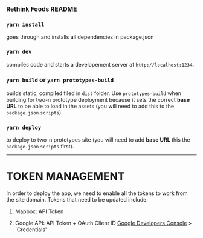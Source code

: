 ### Rethink Foods README

### `yarn install`
goes through and installs all dependencies in package.json

### `yarn dev`
compiles code and starts a developement server at `http://localhost:1234`.

### `yarn build` or `yarn prototypes-build`
builds static, compiled filed in `dist` folder. Use `prototypes-build` when building for two-n prototype deployment because it sets the correct **base URL** to be able to load in the assets (you will need to add this to the `package.json` `scripts`).

### `yarn deploy`
to deploy to two-n prototypes site (you will need to add **base URL** this the `package.json` `scripts` first).

---
# TOKEN MANAGEMENT

In order to deploy the app, we need to enable all the tokens to work from the site domain.
Tokens that need to be updated include:

1. Mapbox: API Token

2. Google API: API Token + OAuth Client ID
[Google Developers Console](https://console.developers.google.com/) > 'Credentials'
